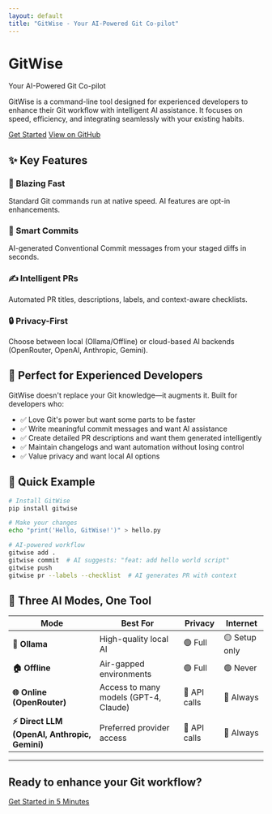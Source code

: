 ```yaml
---
layout: default
title: "GitWise - Your AI-Powered Git Co-pilot"
---
```


<div class="hero">
  <h1>GitWise</h1>
  <p class="hero-subtitle">Your AI-Powered Git Co-pilot</p>
  
  <p class="hero-description">
    GitWise is a command-line tool designed for experienced developers to enhance their Git workflow with intelligent AI assistance. It focuses on speed, efficiency, and integrating seamlessly with your existing habits.
  </p>

  <div class="hero-buttons">
    <a href="quick-start.html" class="btn btn-primary">Get Started</a>
    <a href="https://github.com/PayasPandey11/gitwise" class="btn btn-secondary">View on GitHub</a>
  </div>
</div>

## ✨ Key Features

<div class="feature-grid">
  <div class="feature">
    <h3>🚀 Blazing Fast</h3>
    <p>Standard Git commands run at native speed. AI features are opt-in enhancements.</p>
  </div>
  
  <div class="feature">
    <h3>🧠 Smart Commits</h3>
    <p>AI-generated Conventional Commit messages from your staged diffs in seconds.</p>
  </div>
  
  <div class="feature">
    <h3>✍️ Intelligent PRs</h3>
    <p>Automated PR titles, descriptions, labels, and context-aware checklists.</p>
  </div>
  
  <div class="feature">
    <h3>🔒 Privacy-First</h3>
    <p>Choose between local (Ollama/Offline) or cloud-based AI backends (OpenRouter, OpenAI, Anthropic, Gemini).</p>
  </div>
</div>

## 🎯 Perfect for Experienced Developers

GitWise doesn't replace your Git knowledge—it augments it. Built for developers who:

- ✅ Love Git's power but want some parts to be faster
- ✅ Write meaningful commit messages and want AI assistance
- ✅ Create detailed PR descriptions and want them generated intelligently
- ✅ Maintain changelogs and want automation without losing control
- ✅ Value privacy and want local AI options

## 🚀 Quick Example

```bash
# Install GitWise
pip install gitwise

# Make your changes
echo "print('Hello, GitWise!')" > hello.py

# AI-powered workflow
gitwise add .
gitwise commit  # AI suggests: "feat: add hello world script"
gitwise push
gitwise pr --labels --checklist  # AI generates PR with context
```

## 🤖 Three AI Modes, One Tool

| Mode | Best For | Privacy | Internet |
|------|----------|---------|----------|
| **🦙 Ollama** | High-quality local AI | 🟢 Full | 🟡 Setup only |
| **🏠 Offline** | Air-gapped environments | 🟢 Full | 🟢 Never |
| **🌐 Online (OpenRouter)** | Access to many models (GPT-4, Claude) | 🔴 API calls | 🔴 Always |
| **⚡ Direct LLM (OpenAI, Anthropic, Gemini)** | Preferred provider access | 🔴 API calls | 🔴 Always |

---

<div class="cta-section">
  <h2>Ready to enhance your Git workflow?</h2>
  <a href="quick-start.html" class="btn btn-primary btn-large">Get Started in 5 Minutes</a>
</div> 